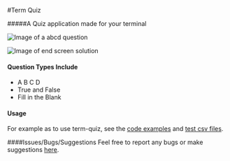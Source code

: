 #Term Quiz

#####A Quiz application made for your terminal

![Image of a abcd question](https://raw.githubusercontent.com/crazcalm/term-quiz/master/img/term_quiz_abcd.png  "question3")

![Image of end screen solution](https://raw.githubusercontent.com/crazcalm/term-quiz/master/img/term_quiz_answer.png  "answer")

#### Question Types Include
- A B C D
- True and False
- Fill in the Blank

#### Usage

For example as to use term-quiz, see the [code examples](https://github.com/crazcalm/term-quiz/tree/master/_examples) and [test csv files](https://github.com/crazcalm/term-quiz/tree/master/_examples/test_data).

####Issues/Bugs/Suggestions
Feel free to report any bugs or make suggestions [here](https://github.com/crazcalm/term-quiz/issues).